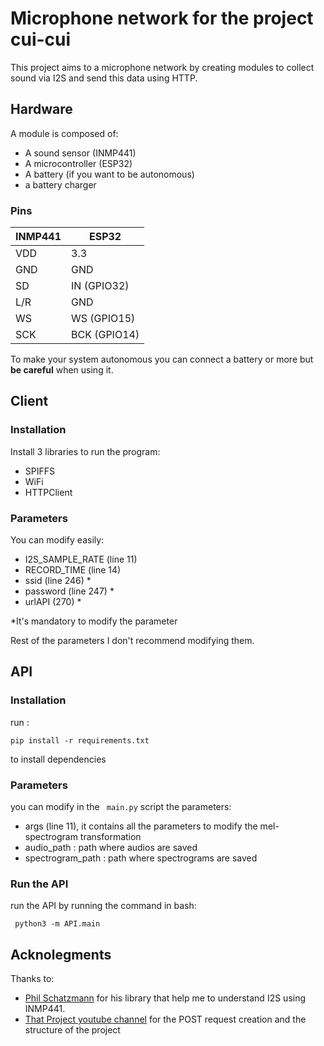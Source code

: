 # **Microphone network for the project cui-cui**

This project aims to a microphone network by creating modules to collect sound via I2S and send this data using HTTP.

## **Hardware**

A module is composed of:
* A sound sensor (INMP441)
* A microcontroller (ESP32)
* A battery (if you want to be autonomous)
* a battery charger 

### **Pins**

| INMP441      | ESP32    |
|--------------|-----------|
| VDD          | 3.3      |
| GND          | GND  |
| SD | IN (GPIO32) |
| L/R | GND|
|WS | WS (GPIO15) |
|SCK | BCK (GPIO14) |

To make your system autonomous you can connect a battery or more but **be careful** when using it.

## **Client**

### **Installation**

Install 3 libraries to run the program:
* SPIFFS
* WiFi
* HTTPClient

### **Parameters**

You can modify easily:
* I2S_SAMPLE_RATE (line 11)
* RECORD_TIME (line 14)
* ssid (line 246) *
* password (line 247) *
* urlAPI (270) *

*It's mandatory to modify the parameter

Rest of the parameters I don't recommend modifying them.

## **API**

### **Installation**

run : 

``` pip install -r requirements.txt ``` 

to install dependencies

### **Parameters**

you can modify in the ``` main.py``` script the parameters:
* args (line 11), it contains all the parameters to modify the mel-spectrogram transformation
* audio_path : path where audios are saved
* spectrogram_path : path where spectrograms are saved

### **Run the API**

run the API by running the command in bash:

``` python3 -m API.main```

## **Acknolegments**

Thanks to:
* [Phil Schatzmann](https://github.com/pschatzmann) for his library that help me to understand I2S using INMP441.
* [That Project youtube channel](https://www.youtube.com/watch?v=RZVzZfndIS0&t=33s) for the POST request creation and the structure of the project